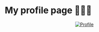 # My profile page 👨🏻‍💻

<a href="https://leonardt.eu">
 <p align="center">
  <img src="https://i.imgur.com/6QUokBn.png?w="350" alt="Profile"
 </p>
</a>
